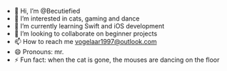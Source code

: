 - 👋 Hi, I’m @Becutiefied
- 👀 I’m interested in cats, gaming and dance
- 🌱 I’m currently learning Swift and iOS development
- 💞️ I’m looking to collaborate on beginner projects
- 📫 How to reach me vogelaar1997@outlook.com
- 😄 Pronouns: mr.
- ⚡ Fun fact: when the cat is gone, the mouses are dancing on the floor

<!---
Becutiefied/Becutiefied is a ✨ special ✨ repository because its `README.md` (this file) appears on your GitHub profile.
You can click the Preview link to take a look at your changes.
--->

